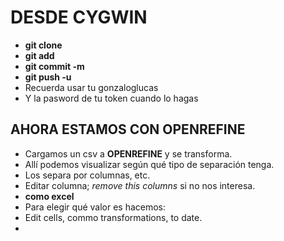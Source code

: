 # DESDE CYGWIN

- **git clone**
- **git add**
- **git commit -m**
- **git push -u**
- Recuerda usar tu gonzaloglucas
- Y la pasword de tu token cuando lo hagas

## AHORA ESTAMOS CON OPENREFINE

- Cargamos un csv a **OPENREFINE** y se transforma.
- Allí podemos visualizar según qué tipo de separación tenga.
- Los separa por columnas, etc.
- Editar columna; *remove this columns* si no nos interesa.
- **como excel**
- Para elegir qué valor es hacemos:
- Edit cells, commo transformations, to date.
- 
